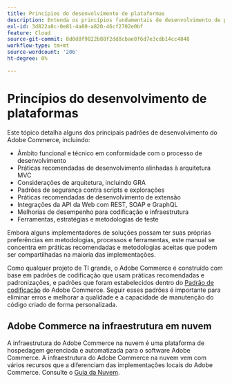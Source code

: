 ```yaml
---
title: Princípios do desenvolvimento de plataformas
description: Entenda os princípios fundamentais de desenvolvimento de plataformas ao trabalhar com o Adobe Commerce.
exl-id: 3d822a8c-0e81-4a80-a820-46cf2702e0bf
feature: Cloud
source-git-commit: 8d0d8f9822b88f2dd8cbae8f6d7e3cdb14cc4848
workflow-type: tm+mt
source-wordcount: '206'
ht-degree: 0%

---
```



# Princípios do desenvolvimento de plataformas

Este tópico detalha alguns dos principais padrões de desenvolvimento do Adobe Commerce, incluindo:

- Âmbito funcional e técnico em conformidade com o processo de desenvolvimento
- Práticas recomendadas de desenvolvimento alinhadas à arquitetura MVC
- Considerações de arquitetura, incluindo GRA
- Padrões de segurança contra scripts e explorações
- Práticas recomendadas de desenvolvimento de extensão
- Integrações da API da Web com REST, SOAP e GraphQL
- Melhorias de desempenho para codificação e infraestrutura
- Ferramentas, estratégias e metodologias de teste

Embora alguns implementadores de soluções possam ter suas próprias preferências em metodologias, processos e ferramentas, este manual se concentra em práticas recomendadas e metodologias aceitas que podem ser compartilhadas na maioria das implementações.

Como qualquer projeto de TI grande, o Adobe Commerce é construído com base em padrões de codificação que usam práticas recomendadas e padronizações, e padrões que foram estabelecidos dentro do [Padrão de codificação](https://developer.adobe.com/commerce/php/coding-standards/) do Adobe Commerce. Seguir esses padrões é importante para eliminar erros e melhorar a qualidade e a capacidade de manutenção do código criado de forma personalizada.

## Adobe Commerce na infraestrutura em nuvem

A infraestrutura do Adobe Commerce na nuvem é uma plataforma de hospedagem gerenciada e automatizada para o software Adobe Commerce. A infraestrutura do Adobe Commerce na nuvem vem com vários recursos que a diferenciam das implementações locais do Adobe Commerce. Consulte o [Guia da Nuvem](https://experienceleague.adobe.com/docs/commerce-cloud-service/user-guide/overview.html).
